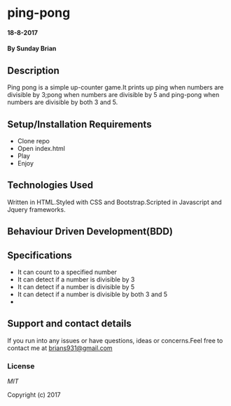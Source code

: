 # ping-pong

#### 18-8-2017

#### By Sunday Brian

## Description

Ping pong is a simple up-counter game.It prints up ping when numbers are divisible by 3;pong when numbers are divisible by 5 and ping-pong when numbers are divisible by both 3 and 5.

## Setup/Installation Requirements

* Clone repo
* Open index.html
* Play
* Enjoy


## Technologies Used

Written in HTML.Styled with CSS and Bootstrap.Scripted in Javascript and Jquery frameworks.

## Behaviour Driven Development(BDD)
## Specifications
* It can count to  a specified number
* It can detect if a number is divisible by 3
* It can detect if a number is divisible by 5
* It can detect if a number is divisible by both 3 and 5
*




## Support and contact details

If you run into any issues or have questions, ideas or concerns.Feel free to contact me at brians931@gmail.com

### License

*MIT*

Copyright (c) 2017
